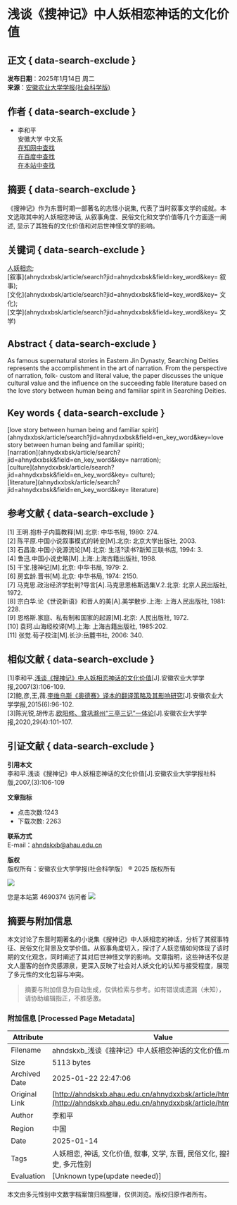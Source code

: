 # 浅谈《搜神记》中人妖相恋神话的文化价值

## 正文 { data-search-exclude }


**发布日期**：2025年1月14日 周二  
**来源**：[安徽农业大学学报(社会科学版)](ahnydxxbsk/article/view_reference?pcid=03F54A49DE00578AA0E5DDF5BC021AA7&cid=298920A27C9BAA22346FCA384240FAA4&jid=26F8B0EACE6D111916D130ED0EAE8E6E&aid=32AA8279CA346719A1BDFAA264D592B9&yid=A732AF04DDA03BB3&vid=2B25C5E62F83A049&iid=38B194292C032A66&sid=F24949CFDB502409&eid=91C9056D8E8856E0)  

## 作者 { data-search-exclude }

- 李和平  
  安徽大学 中文系  
  [在知网中查找](http://scholar.cnki.net/result.aspx?q=作者:\(李和平\)&rt=Journal&rl=&udb=)  
  [在百度中查找](https://xueshu.baidu.com/s?wd=李和平)  
  [在本站中查找](ahnydxxbsk/article/search/?jid=ahnydxxbsk&field=user_real_name&key=李和平)  

## 摘要 { data-search-exclude }

《搜神记》作为东晋时期一部著名的志怪小说集, 代表了当时叙事文学的成就。本文选取其中的人妖相恋神话, 从叙事角度、民俗文化和文学价值等几个方面逐一阐述, 显示了其独有的文化价值和对后世神怪文学的影响。

## 关键词 { data-search-exclude }

[人妖相恋](ahnydxxbsk/article/search?jid=ahnydxxbsk&field=key_word&key=人妖相恋);  
[叙事](ahnydxxbsk/article/search?jid=ahnydxxbsk&field=key_word&key= 叙事);  
[文化](ahnydxxbsk/article/search?jid=ahnydxxbsk&field=key_word&key= 文化);  
[文学](ahnydxxbsk/article/search?jid=ahnydxxbsk&field=key_word&key= 文学)  

## Abstract { data-search-exclude }

As famous supernatural stories in Eastern Jin Dynasty, Searching Deities represents the accomplishment in the art of narration. From the perspective of narration, folk- custom and literal value, the paper discusses the unique cultural value and the influence on the succeeding fable literature based on the love story between human being and familiar spirit in Searching Deities.

## Key words { data-search-exclude }

[love story between human being and familiar spirit](ahnydxxbsk/article/search?jid=ahnydxxbsk&field=en_key_word&key=love story between human being and familiar spirit);  
[narration](ahnydxxbsk/article/search?jid=ahnydxxbsk&field=en_key_word&key= narration);  
[culture](ahnydxxbsk/article/search?jid=ahnydxxbsk&field=en_key_word&key= culture);  
[literature](ahnydxxbsk/article/search?jid=ahnydxxbsk&field=en_key_word&key= literature)  

## 参考文献 { data-search-exclude }

\[1\] 王明.抱朴子内篇教释\[M\].北京: 中华书局, 1980: 274.  
\[2\] 陈平原.中国小说叙事模式的转变\[M\].北京: 北京大学出版社, 2003.  
\[3\] 石昌渝.中国小说源流论\[M\].北京: 生活?读书?新知三联书店, 1994: 3.  
\[4\] 鲁迅.中国小说史略\[M\].上海:上海古籍出版社, 1998.  
\[5\] 干宝.搜神记\[M\].北京: 中华书局, 1979: 2.  
\[6\] 房玄龄.晋书\[M\].北京: 中华书局, 1974: 2150.  
\[7\] 马克思.政治经济学批判?导言\[A\].马克思恩格斯选集V.2.北京: 北京人民出版社, 1972.  
\[8\] 宗白华.论《世说新语》和晋人的美\[A\].美学散步.上海: 上海人民出版社, 1981: 228.  
\[9\] 恩格斯.家庭、私有制和国家的起源\[M\].北京: 人民出版社, 1972.  
\[10\] 袁珂.山海经校译\[M\].上海: 上海古籍出版社, 1985:202.  
\[11\] 张觉.荀子校注\[M\].长沙:岳麓书社, 2006: 340.  

## 相似文献 { data-search-exclude }

\[1\]李和平.[浅谈《搜神记》中人妖相恋神话的文化价值](ahnydxxbsk/article/view_reference?pcid=03F54A49DE00578AA0E5DDF5BC021AA7&cid=298920A27C9BAA22346FCA384240FAA4&jid=26F8B0EACE6D111916D130ED0EAE8E6E&aid=32AA8279CA346719A1BDFAA264D592B9&yid=A732AF04DDA03BB3&vid=2B25C5E62F83A049&iid=38B194292C032A66&sid=F24949CFDB502409&eid=91C9056D8E8856E0)\[J\].安徽农业大学学报,2007(3):106-109.  
\[2\]鲍,彦,王,薇.[李维乌斯《奥德赛》译本的翻译策略及其影响研究](ahnydxxbsk/article/view_reference?pcid=03F54A49DE00578AA0E5DDF5BC021AA7&cid=298920A27C9BAA22346FCA384240FAA4&jid=26F8B0EACE6D111916D130ED0EAE8E6E&aid=91B43D90EE00D8C621D9B7B7B04B5D59&yid=FFD10F7019FAA9EC&vid=2B25C5E62F83A049&iid=B31275AF3241DB2D&sid=6700D0D256586E73&eid=331211A5F5616413)\[J\].安徽农业大学学报,2015(6):96-102.  
\[3\]陈光锐,胡传志.[欧阳修、曾巩滁州“三亭三记”一体论](ahnydxxbsk/article/view_reference?pcid=03F54A49DE00578AA0E5DDF5BC021AA7&cid=298920A27C9BAA22346FCA384240FAA4&jid=26F8B0EACE6D111916D130ED0EAE8E6E&aid=47415C07092E978C8F70097F43801FB8&yid=0D1D160AB8016934&vid=771469D9D58C34FF&iid=E158A972A605785F&sid=74011071555EB4E5&eid=D767283A3B658885)\[J\].安徽农业大学学报,2020,29(4):101-107.  

## 引证文献 { data-search-exclude }

**引用本文**  
李和平.浅谈《搜神记》中人妖相恋神话的文化价值\[J\].安徽农业大学学报社科版,2007,(3):106-109

**文章指标**  
- 点击次数:1243  
- 下载次数: 2263  

**联系方式**  
E-mail：ahndskxb@ahau.edu.cn  

**版权**  
版权所有：安徽农业大学学报(社会科学版） ® 2025 版权所有  

![](download_upload_file.aspx?file_name=uploadfile/ahnydxxbsk/ewm.png)  

您是本站第 4690374 访问者 ![](template/013/images/cnzz.png)  
<!-- tcd_original_link http://ahndskxb.ahau.edu.cn/ahnydxxbsk/article/html/20070326 -->


## 摘要与附加信息

<!-- tcd_abstract -->
本文讨论了东晋时期著名的小说集《搜神记》中人妖相恋的神话，分析了其叙事特征、民俗文化背景及文学价值。从叙事角度切入，探讨了人妖恋情如何体现了该时期的文化观念，同时阐述了其对后世神怪文学的影响。文章指明，这些神话不仅是文人墨客的创作灵感源泉，更深入反映了社会对人妖文化的认知与接受程度，展现了多元性的文化包容与冲突。
<!-- tcd_abstract_end -->

> 摘要与附加信息为自动生成，仅供检索与参考。如有错误或遗漏（未知），请协助编辑指正，不胜感激。

### 附加信息 [Processed Page Metadata]

| Attribute       | Value                                  |
|-----------------|----------------------------------------|
| Filename        | ahndskxb_浅谈《搜神记》中人妖相恋神话的文化价值.md                             |
| Size            | 5113 bytes                           |
| Archived Date   | 2025-01-22 22:47:06                             |
| Original Link   | [http://ahndskxb.ahau.edu.cn/ahnydxxbsk/article/html/20070326](http://ahndskxb.ahau.edu.cn/ahnydxxbsk/article/html/20070326)                       |
| Author          | 李和平                               |
| Region          | 中国                               |
| Date            | 2025-01-14                                 |
| Tags            | 人妖相恋, 神话, 文化价值, 叙事, 文学, 东晋, 民俗文化, 搜神记, 社会历史, 多元性别                                 |
| Evaluation            | [Unknown type(update needed)]                                 |
<!-- tcd_table_end -->

本文由多元性别中文数字档案馆归档整理，仅供浏览。版权归原作者所有。
